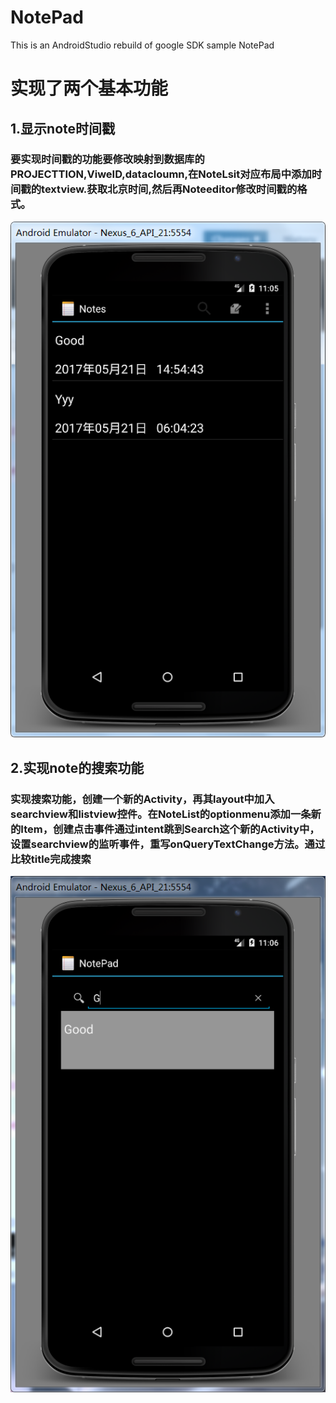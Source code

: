 # NotePad
This is an AndroidStudio rebuild of google SDK sample NotePad
# 实现了两个基本功能


## 1.显示note时间戳

### 要实现时间戳的功能要修改映射到数据库的PROJECTTION,ViweID,datacloumn,在NoteLsit对应布局中添加时间戳的textview.获取北京时间,然后再Noteeditor修改时间戳的格式。


![Image text](https://github.com/lx85886693/NotePad/blob/master/app/src/main/time.png)


## 2.实现note的搜索功能


###  实现搜索功能，创建一个新的Activity，再其layout中加入searchview和listview控件。在NoteList的optionmenu添加一条新的Item，创建点击事件通过intent跳到Search这个新的Activity中，设置searchview的监听事件，重写onQueryTextChange方法。通过比较title完成搜索

![Image text](https://github.com/lx85886693/NotePad/blob/master/app/src/main/search.png)
